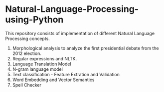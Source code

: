 # Natural-Language-Processing-using-Python

This repository consists of implementation of different Natural Language Processing concepts.

1. Morphological analysis to analyze the first presidential debate from the 2012 election.
2. Regular expressions and NLTK.
3. Language Translation Model
4. N-gram language model
5. Text classification - Feature Extration and Validation
6. Word Embedding and Vector Semantics
7. Spell Checker

